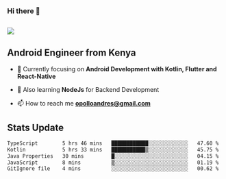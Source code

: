 ### Hi there 👋
<h2 align="left"><img src="https://readme-typing-svg.herokuapp.com?color='blue'&lines=I'm+Andrew+Opollo😊;Welcome+to+my+Github😜"> </h2>

## Android Engineer from Kenya


- 🌱 Currently focusing on **Android Development with Kotlin, Flutter and React-Native**

- 🔭 Also learning **NodeJs** for Backend Development

- 📫 How to reach me **opolloandres@gmail.com**


## Stats Update
<!--START_SECTION:waka-->

```txt
TypeScript        5 hrs 46 mins   ████████████░░░░░░░░░░░░░   47.60 %
Kotlin            5 hrs 33 mins   ███████████▒░░░░░░░░░░░░░   45.75 %
Java Properties   30 mins         █░░░░░░░░░░░░░░░░░░░░░░░░   04.15 %
JavaScript        8 mins          ▒░░░░░░░░░░░░░░░░░░░░░░░░   01.19 %
GitIgnore file    4 mins          ░░░░░░░░░░░░░░░░░░░░░░░░░   00.62 %
```

<!--END_SECTION:waka-->


